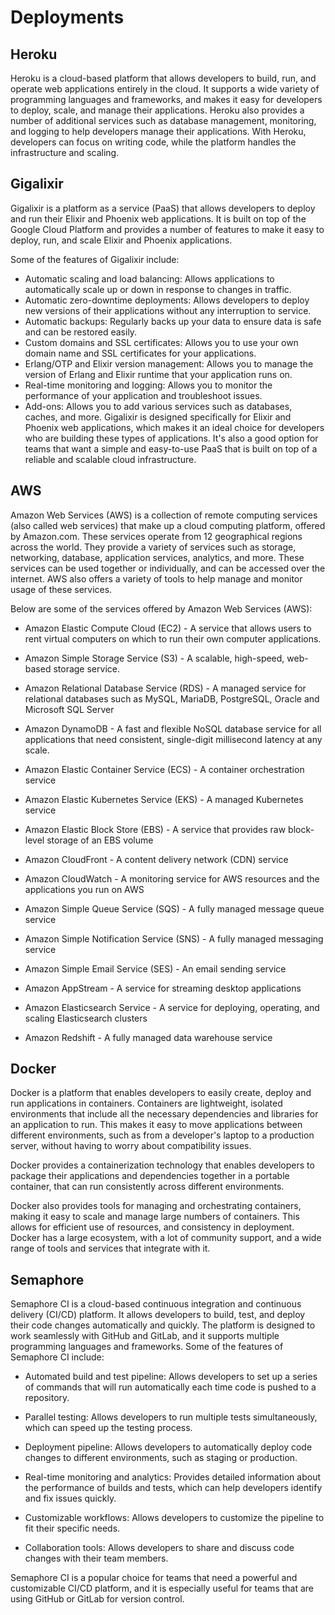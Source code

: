 # Deployments

## Heroku

Heroku is a cloud-based platform that allows developers to build, run, and operate web applications entirely in the cloud. It supports a wide variety of programming languages and frameworks, and makes it easy for developers to deploy, scale, and manage their applications. Heroku also provides a number of additional services such as database management, monitoring, and logging to help developers manage their applications. With Heroku, developers can focus on writing code, while the platform handles the infrastructure and scaling.

## Gigalixir

Gigalixir is a platform as a service (PaaS) that allows developers to deploy and run their Elixir and Phoenix web applications. It is built on top of the Google Cloud Platform and provides a number of features to make it easy to deploy, run, and scale Elixir and Phoenix applications.

Some of the features of Gigalixir include:

- Automatic scaling and load balancing: Allows applications to automatically scale up or down in response to changes in traffic.
- Automatic zero-downtime deployments: Allows developers to deploy new versions of their applications without any interruption to service.
- Automatic backups: Regularly backs up your data to ensure data is safe and can be restored easily.
- Custom domains and SSL certificates: Allows you to use your own domain name and SSL certificates for your applications.
- Erlang/OTP and Elixir version management: Allows you to manage the version of Erlang and Elixir runtime that your application runs on.
- Real-time monitoring and logging: Allows you to monitor the performance of your application and troubleshoot issues.
- Add-ons: Allows you to add various services such as databases, caches, and more.
  Gigalixir is designed specifically for Elixir and Phoenix web applications, which makes it an ideal choice for developers who are building these types of applications. It's also a good option for teams that want a simple and easy-to-use PaaS that is built on top of a reliable and scalable cloud infrastructure.

## AWS

Amazon Web Services (AWS) is a collection of remote computing services (also called web services) that make up a cloud computing platform, offered by Amazon.com. These services operate from 12 geographical regions across the world. They provide a variety of services such as storage, networking, database, application services, analytics, and more. These services can be used together or individually, and can be accessed over the internet. AWS also offers a variety of tools to help manage and monitor usage of these services.

Below are some of the services offered by Amazon Web Services (AWS):

- Amazon Elastic Compute Cloud (EC2) - A service that allows users to rent virtual computers on which to run their own computer applications.

- Amazon Simple Storage Service (S3) - A scalable, high-speed, web-based storage service.

- Amazon Relational Database Service (RDS) - A managed service for relational databases such as MySQL, MariaDB, PostgreSQL, Oracle and Microsoft SQL Server

- Amazon DynamoDB - A fast and flexible NoSQL database service for all applications that need consistent, single-digit millisecond latency at any scale.

- Amazon Elastic Container Service (ECS) - A container orchestration service

- Amazon Elastic Kubernetes Service (EKS) - A managed Kubernetes service

- Amazon Elastic Block Store (EBS) - A service that provides raw block-level storage of an EBS volume

- Amazon CloudFront - A content delivery network (CDN) service

- Amazon CloudWatch - A monitoring service for AWS resources and the applications you run on AWS

- Amazon Simple Queue Service (SQS) - A fully managed message queue service

- Amazon Simple Notification Service (SNS) - A fully managed messaging service

- Amazon Simple Email Service (SES) - An email sending service

- Amazon AppStream - A service for streaming desktop applications

- Amazon Elasticsearch Service - A service for deploying, operating, and scaling Elasticsearch clusters

- Amazon Redshift - A fully managed data warehouse service

## Docker

Docker is a platform that enables developers to easily create, deploy and run applications in containers. Containers are lightweight, isolated environments that include all the necessary dependencies and libraries for an application to run. This makes it easy to move applications between different environments, such as from a developer's laptop to a production server, without having to worry about compatibility issues.

Docker provides a containerization technology that enables developers to package their applications and dependencies together in a portable container, that can run consistently across different environments.

Docker also provides tools for managing and orchestrating containers, making it easy to scale and manage large numbers of containers. This allows for efficient use of resources, and consistency in deployment.
Docker has a large ecosystem, with a lot of community support, and a wide range of tools and services that integrate with it.

## Semaphore

Semaphore CI is a cloud-based continuous integration and continuous delivery (CI/CD) platform. It allows developers to build, test, and deploy their code changes automatically and quickly. The platform is designed to work seamlessly with GitHub and GitLab, and it supports multiple programming languages and frameworks. Some of the features of Semaphore CI include:

- Automated build and test pipeline: Allows developers to set up a series of commands that will run automatically each time code is pushed to a repository.

- Parallel testing: Allows developers to run multiple tests simultaneously, which can speed up the testing process.

- Deployment pipeline: Allows developers to automatically deploy code changes to different environments, such as staging or production.

- Real-time monitoring and analytics: Provides detailed information about the performance of builds and tests, which can help developers identify and fix issues quickly.

- Customizable workflows: Allows developers to customize the pipeline to fit their specific needs.

- Collaboration tools: Allows developers to share and discuss code changes with their team members.

Semaphore CI is a popular choice for teams that need a powerful and customizable CI/CD platform, and it is especially useful for teams that are using GitHub or GitLab for version control.

